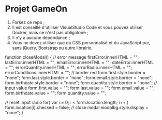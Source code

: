 # Projet GameOn
1. Forkez ce repo ;
2. Il est conseillé d'utiliser VisualStudio Code et vous pouvez utiliser Docker, mais ce n'est pas obligatoire ;
3. Il n'y a aucune dépendance ;
4. Vous ne devez utiliser que du CSS personnalisé et du JavaScript pur, sans jQuery, Bootstrap ou autre librairie.

function closeModal() {
  // error message
  firstError.innerHTML = "";
  lastError.innerHTML = "";
  emailError.innerHTML = "";
  dateError.innerHTML = "";
  errorQuantity.innerHTML = "";
  errorRadio.innerHTML = "";
  errorConditions.innerHTML = "";
  // border red
  form.first.style.border = "none";
  form.last.style.border = "none";
  form.email.style.border = "none";
  form.birthdate.style.border = "none";
  form.quantity.style.border = "none";
  // input value
  form.first.value = "";
  form.last.value = "";
  form.email.value = "";
  form.birthdate.value = "";
  form.quantity.value = "";
 
  // reset input radio
  for( var i = 0; i < form.location.length; i++ )
    form.location[i].checked = false;
  // close modal
  modalbg.style.display = "none";
}